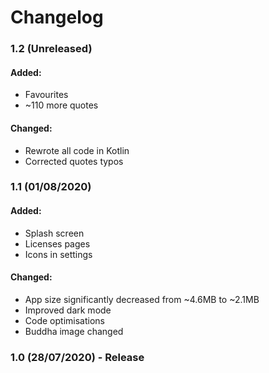 # Changelog

### 1.2 (Unreleased)

#### Added:

- Favourites
- ~110 more quotes

#### Changed:

- Rewrote all code in Kotlin
- Corrected quotes typos

### 1.1 (01/08/2020)

#### Added:

- Splash screen
- Licenses pages
- Icons in settings

#### Changed:

- App size significantly decreased from ~4.6MB to ~2.1MB
- Improved dark mode
- Code optimisations
- Buddha image changed
### 1.0 (28/07/2020) - Release